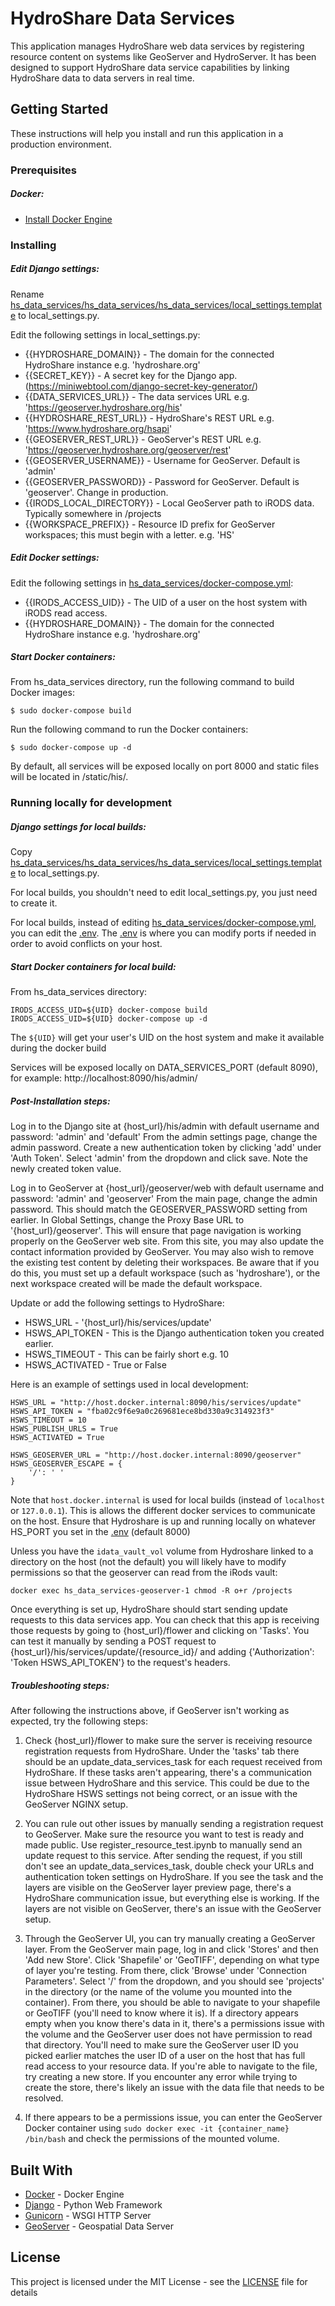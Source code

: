 # HydroShare Data Services

This application manages HydroShare web data services by registering resource content on systems like GeoServer and HydroServer. It has been designed to support HydroShare data service capabilities by linking HydroShare data to data servers in real time.

## Getting Started

These instructions will help you install and run this application in a production environment.

### Prerequisites

##### Docker:
* [Install Docker Engine](https://docs.docker.com/install/)

### Installing

##### Edit Django settings:

Rename [hs_data_services/hs_data_services/hs_data_services/local_settings.template](hs_data_services/hs_data_services/hs_data_services/local_settings.template) to local_settings.py.

Edit the following settings in local_settings.py:
* {{HYDROSHARE_DOMAIN}}     - The domain for the connected HydroShare instance e.g. 'hydroshare.org'
* {{SECRET_KEY}}            - A secret key for the Django app. (https://miniwebtool.com/django-secret-key-generator/)
* {{DATA_SERVICES_URL}}     - The data services URL e.g. 'https://geoserver.hydroshare.org/his'
* {{HYDROSHARE_REST_URL}}   - HydroShare's REST URL e.g. 'https://www.hydroshare.org/hsapi'
* {{GEOSERVER_REST_URL}}    - GeoServer's REST URL e.g. 'https://geoserver.hydroshare.org/geoserver/rest'
* {{GEOSERVER_USERNAME}}    - Username for GeoServer. Default is 'admin'
* {{GEOSERVER_PASSWORD}}    - Password for GeoServer. Default is 'geoserver'. Change in production.
* {{IRODS_LOCAL_DIRECTORY}} - Local GeoServer path to iRODS data. Typically somewhere in /projects
* {{WORKSPACE_PREFIX}}      - Resource ID prefix for GeoServer workspaces; this must begin with a letter. e.g. 'HS'

##### Edit Docker settings:

Edit the following settings in [hs_data_services/docker-compose.yml](hs_data_services/docker-compose.yml):

* {{IRODS_ACCESS_UID}}      - The UID of a user on the host system with iRODS read access.
* {{HYDROSHARE_DOMAIN}}     - The domain for the connected HydroShare instance e.g. 'hydroshare.org'

##### Start Docker containers:

From hs_data_services directory, run the following command to build Docker images:
```
$ sudo docker-compose build
```

Run the following command to run the Docker containers:
```
$ sudo docker-compose up -d
```

By default, all services will be exposed locally on port 8000 and static files will be located in /static/his/. 


### Running locally for development

##### Django settings for local builds:

Copy [hs_data_services/hs_data_services/hs_data_services/local_settings.template](hs_data_services/hs_data_services/hs_data_services/local_settings.template) to local_settings.py.

For local builds, you shouldn't need to edit local_settings.py, you just need to create it.

For local builds, instead of editing [hs_data_services/docker-compose.yml](hs_data_services/docker-compose.yml), you can edit the [.env](.env).
The [.env](.env) is where you can modify ports if needed in order to avoid conflicts on your host.

##### Start Docker containers for local build:

From hs_data_services directory:
```
IRODS_ACCESS_UID=${UID} docker-compose build
IRODS_ACCESS_UID=${UID} docker-compose up -d
```
The `${UID}` will get your user's UID on the host system and make it available during the docker build

Services will be exposed locally on DATA_SERVICES_PORT (default 8090), for example: http://localhost:8090/his/admin/

##### Post-Installation steps:

Log in to the Django site at {host_url}/his/admin with default username and password: 'admin' and 'default'
From the admin settings page, change the admin password.
Create a new authentication token by clicking 'add' under 'Auth Token'. Select 'admin' from the dropdown and click save. Note the newly created token value.

Log in to GeoServer at {host_url}/geoserver/web with default username and password: 'admin' and 'geoserver'
From the main page, change the admin password. This should match the GEOSERVER_PASSWORD setting from earlier.
In Global Settings, change the Proxy Base URL to '{host_url}/geoserver'. This will ensure that page navigation is working properly on the GeoServer web site.
From this site, you may also update the contact information provided by GeoServer.
You may also wish to remove the existing test content by deleting their workspaces. Be aware that if you do this, you must set up a default workspace (such as 'hydroshare'), or the next workspace created will be made the default workspace.

Update or add the following settings to HydroShare:
* HSWS_URL                  - '{host_url}/his/services/update'
* HSWS_API_TOKEN            - This is the Django authentication token you created earlier.
* HSWS_TIMEOUT              - This can be fairly short e.g. 10
* HSWS_ACTIVATED            - True or False

Here is an example of settings used in local development:
```
HSWS_URL = "http://host.docker.internal:8090/his/services/update"
HSWS_API_TOKEN = "fba02c9f6e9a0c269681ece8bd330a9c314923f3"
HSWS_TIMEOUT = 10
HSWS_PUBLISH_URLS = True
HSWS_ACTIVATED = True

HSWS_GEOSERVER_URL = "http://host.docker.internal:8090/geoserver"
HSWS_GEOSERVER_ESCAPE = {
    '/': ' '
}
```
Note that `host.docker.internal` is used for local builds (instead of `localhost` or `127.0.0.1`). This is allows the different docker services to communicate on the host.
Ensure that Hydroshare is up and running locally on whatever HS_PORT you set in the [.env](.env) (default 8000)

Unless you have the `idata_vault_vol` volume from Hydroshare linked to a directory on the host (not the default) you will likely have to modify permissions so that the geoserver can read from the iRods vault:
```
docker exec hs_data_services-geoserver-1 chmod -R o+r /projects
```
Once everything is set up, HydroShare should start sending update requests to this data services app. You can check that this app is receiving those requests by going to {host_url}/flower and clicking on 'Tasks'. You can test it manually by sending a POST request to {host_url}/his/services/update/{resource_id}/ and adding {'Authorization': 'Token HSWS_API_TOKEN'} to the request's headers.

##### Troubleshooting steps:

After following the instructions above, if GeoServer isn't working as expected, try the following steps:

1. Check {host_url}/flower to make sure the server is receiving resource registration requests from HydroShare. Under the 'tasks' tab there should be an update_data_services_task for each request received from HydroShare. If these tasks aren't appearing, there's a communication issue between HydroShare and this service. This could be due to the HydroShare HSWS settings not being correct, or an issue with the GeoServer NGINX setup.

2. You can rule out other issues by manually sending a registration request to GeoServer. Make sure the resource you want to test is ready and made public. Use register_resource_test.ipynb to manually send an update request to this service. After sending the request, if you still don't see an update_data_services_task, double check your URLs and authentication token settings on HydroShare. If you see the task and the layers are visible on the GeoServer layer preview page, there's a HydroShare communication issue, but everything else is working. If the layers are not visible on GeoServer, there's an issue with the GeoServer setup.

3. Through the GeoServer UI, you can try manually creating a GeoServer layer. From the GeoServer main page, log in and click 'Stores' and then 'Add new Store'. Click 'Shapefile' or 'GeoTIFF', depending on what type of layer you're testing. From there, click 'Browse' under 'Connection Parameters'. Select '/' from the dropdown, and you should see 'projects' in the directory (or the name of the volume you mounted into the container). From there, you should be able to navigate to your shapefile or GeoTIFF (you'll need to know where it is). If a directory appears empty when you know there's data in it, there's a permissions issue with the volume and the GeoServer user does not have permission to read that directory. You'll need to make sure the GeoServer user ID you picked earlier matches the user ID of a user on the host that has full read access to your resource data. If you're able to navigate to the file, try creating a new store. If you encounter any error while trying to create the store, there's likely an issue with the data file that needs to be resolved.

4. If there appears to be a permissions issue, you can enter the GeoServer Docker container using `sudo docker exec -it {container_name} /bin/bash` and check the permissions of the mounted volume.

## Built With

* [Docker](https://docs.docker.com) - Docker Engine
* [Django](https://www.djangoproject.com) - Python Web Framework
* [Gunicorn](https://gunicorn.org) - WSGI HTTP Server
* [GeoServer](http://geoserver.org) - Geospatial Data Server

## License

This project is licensed under the MIT License - see the [LICENSE](LICENSE) file for details